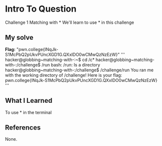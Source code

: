 # Intro To Question
Challenge 1 
Matching with *
We'll learn to use * in this challenge
## My solve
**Flag:** "pwn.college{INqJk-S1McPbQ2pUkvPUncXGD1G.QXxIDO0wCMwQzNzEzW}"
'''
hacker@globbing~matching-with-:~$ cd /c*
hacker@globbing~matching-with-:/challenge$ /run
bash: /run: Is a directory
hacker@globbing~matching-with-:/challenge$ /challenge/run
You ran me with the working directory of /challenge! Here is your flag:
pwn.college{INqJk-S1McPbQ2pUkvPUncXGD1G.QXxIDO0wCMwQzNzEzW}
'''
## What I Learned
To use * in the terminal  
## References
None.
